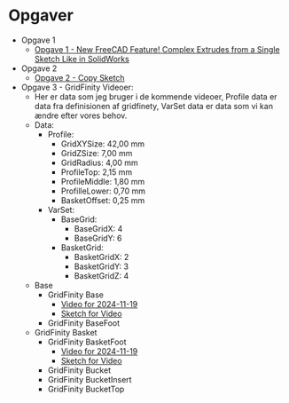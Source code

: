 # Opgaver

* Opgave 1
  * [Opgave 1 - New FreeCAD Feature! Complex Extrudes from a Single Sketch Like in SolidWorks](./Opgaver/Opgave_1.0.0.md)
* Opgave 2
  * [Opgave 2 - Copy Sketch](./Opgaver/Opgave_2.0.0.md)
* Opgave 3 - GridFinity Videoer:
  * Her er data som jeg bruger i de kommende videoer, Profile data er data fra definisionen af gridfinety, VarSet data er data som vi kan ændre efter vores behov.
  * Data:
    * Profile:
      * GridXYSize: 42,00 mm
      * GridZSize: 7,00 mm
      * GridRadius: 4,00 mm
      * ProfileTop: 2,15 mm
      * ProfileMiddle: 1,80 mm
      * ProfilleLower: 0,70 mm
      * BasketOffset: 0,25 mm
    * VarSet:
      * BaseGrid:
        * BaseGridX: 4
        * BaseGridY: 6
      * BasketGrid:
        * BasketGridX: 2
        * BasketGridY: 3
        * BasketGridZ: 4
  * Base
    * GridFinity Base
      * [Video for 2024-11-19](https://www.youtube.com/watch?v=gTrbr09c0Sg&list=PLIsjLuvJr7ugUfE7mOevQBYQsHjkf4Azv&index=4&pp=iAQB)
      * [Sketch for Video](./SketchForVideos/Opgave3_Base.FCStd)
    * GridFinity BaseFoot
  * GridFinity Basket
    * GridFinity BasketFoot
      * [Video for 2024-11-19](https://www.youtube.com/watch?v=wSOs8eoShXU&list=PLIsjLuvJr7ugUfE7mOevQBYQsHjkf4Azv&index=5&pp=iAQB)
      * [Sketch for Video](./SketchForVideos/Opgave3_BasketFoot.FCStd)
    * GridFinity Bucket
    * GridFinity BucketInsert
    * GridFinity BucketTop
  



